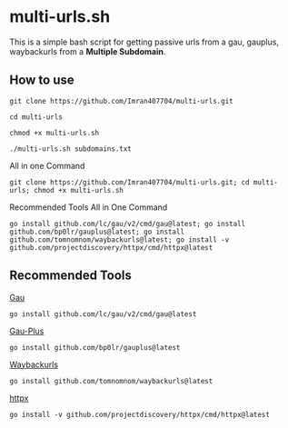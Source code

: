 
# multi-urls.sh

This is a simple bash script for getting passive urls from a gau, gauplus, waybackurls from a **Multiple Subdomain**.




## How to use 

```
git clone https://github.com/Imran407704/multi-urls.git
```

```
cd multi-urls
```

```
chmod +x multi-urls.sh
```

```
./multi-urls.sh subdomains.txt
```
All in one Command 
```
git clone https://github.com/Imran407704/multi-urls.git; cd multi-urls; chmod +x multi-urls.sh 
```

Recommended Tools All in One Command

```
go install github.com/lc/gau/v2/cmd/gau@latest; go install github.com/bp0lr/gauplus@latest; go install github.com/tomnomnom/waybackurls@latest; go install -v github.com/projectdiscovery/httpx/cmd/httpx@latest
```


## Recommended Tools 

[Gau](https://github.com/lc/gau)

```
go install github.com/lc/gau/v2/cmd/gau@latest
```
[Gau-Plus](https://github.com/bp0lr/gauplus)

```
go install github.com/bp0lr/gauplus@latest
```

[Waybackurls](https://github.com/tomnomnom/waybackurls)

```
go install github.com/tomnomnom/waybackurls@latest
```
[httpx](https://github.com/projectdiscovery/httpx)

```
go install -v github.com/projectdiscovery/httpx/cmd/httpx@latest
```
